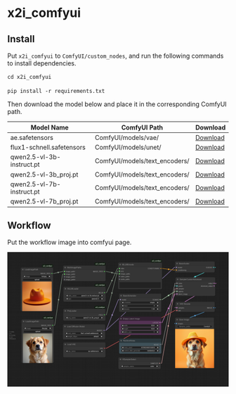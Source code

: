 # x2i_comfyui

## Install

Put `x2i_comfyui` to `ComfyUI/custom_nodes`, and run the following commands to install dependencies.

```shell
cd x2i_comfyui

pip install -r requirements.txt
```

Then download the model below and place it in the corresponding ComfyUI path.

|Model Name|ComfyUI Path| Download |
| -------- | ---------- | ---------| 
|ae.safetensors|ComfyUI/models/vae/|[Download](https://huggingface.co/black-forest-labs/FLUX.1-schnell/resolve/main/ae.safetensors?download=true)|
|flux1-schnell.safetensors|ComfyUI/models/unet/|[Download](https://huggingface.co/black-forest-labs/FLUX.1-schnell/resolve/main/flux1-schnell.safetensors?download=true)|
|qwen2.5-vl-3b-instruct.pt|ComfyUI/models/text_encoders/|[Download](https://www.modelscope.cn/models/xiaopqr/x2i_comfyui/resolve/master/qwen2.5-vl-3b-instruct.pt)|
|qwen2.5-vl-3b_proj.pt|ComfyUI/models/text_encoders/|[Download](https://www.modelscope.cn/models/xiaopqr/x2i_comfyui/resolve/master/qwen2.5-vl-3b_proj.pt)|
|qwen2.5-vl-7b-instruct.pt|ComfyUI/models/text_encoders/|[Download](https://www.modelscope.cn/models/xiaopqr/x2i_comfyui/resolve/master/qwen2.5-vl-7b-instruct.pt)|
|qwen2.5-vl-7b_proj.pt|ComfyUI/models/text_encoders/|[Download](https://www.modelscope.cn/models/xiaopqr/x2i_comfyui/resolve/master/qwen2.5-vl-7b_proj.pt)|


## Workflow

Put the workflow image into comfyui page.

![Workflow](./workflow.png)

